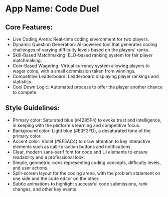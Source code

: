 # **App Name**: Code Duel

## Core Features:

- Live Coding Arena: Real-time coding environment for two players.
- Dynamic Question Generation: AI-powered tool that generates coding challenges of varying difficulty levels based on the players' ranks.
- Skill-Based Matchmaking: ELO-based ranking system for fair player matchmaking.
- Coin-Based Wagering: Virtual currency system allowing players to wager coins, with a small commission taken from winnings.
- Competitive Leaderboard: Leaderboard displaying player rankings and statistics.
- Cool Down Logic: Automated process to offer the player another chance to compete.

## Style Guidelines:

- Primary color: Saturated blue (#4285F4) to evoke trust and intelligence, in keeping with the platform's learning and competitive focus.
- Background color: Light blue (#E3F2FD), a desaturated tone of the primary color.
- Accent color: Violet (#8F5AC4) to draw attention to key interactive elements such as call-to-action buttons and notifications.
- Clear, modern sans-serif font for code and UI elements to ensure readability and a professional look.
- Simple, geometric icons representing coding concepts, difficulty levels, and user actions.
- Split-screen layout for the coding arena, with the problem statement on one side and the code editor on the other.
- Subtle animations to highlight successful code submissions, rank changes, and other key events.